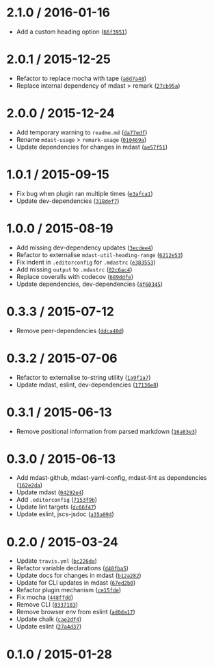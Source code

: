 <!--remark setext-->

<!--lint disable no-multiple-toplevel-headings-->

2.1.0 / 2016-01-16
==================

*   Add a custom heading option ([`66f3951`](https://github.com/wooorm/remark-usage/commit/66f3951))

2.0.1 / 2015-12-25
==================

*   Refactor to replace mocha with tape ([`a8d7a48`](https://github.com/wooorm/remark-usage/commit/a8d7a48))
*   Replace internal dependency of mdast > remark ([`27cb95a`](https://github.com/wooorm/remark-usage/commit/27cb95a))

2.0.0 / 2015-12-24
==================

*   Add temporary warning to `readme.md` ([`da77edf`](https://github.com/wooorm/remark-usage/commit/da77edf))
*   Rename `mdast-usage` > `remark-usage` ([`010469a`](https://github.com/wooorm/remark-usage/commit/010469a))
*   Update dependencies for changes in mdast ([`ae57f51`](https://github.com/wooorm/remark-usage/commit/ae57f51))

1.0.1 / 2015-09-15
==================

*   Fix bug when plugin ran multiple times ([`e3afca1`](https://github.com/wooorm/remark-usage/commit/e3afca1))
*   Update dev-dependencies ([`318def7`](https://github.com/wooorm/remark-usage/commit/318def7))

1.0.0 / 2015-08-19
==================

*   Add missing dev-dependency updates ([`3ecdee4`](https://github.com/wooorm/remark-usage/commit/3ecdee4))
*   Refactor to externalise `mdast-util-heading-range` ([`6212e53`](https://github.com/wooorm/remark-usage/commit/6212e53))
*   Fix indent in `.editorconfig` for `.mdastrc` ([`e383553`](https://github.com/wooorm/remark-usage/commit/e383553))
*   Add missing `output` to `.mdastrc` ([`82c6ac4`](https://github.com/wooorm/remark-usage/commit/82c6ac4))
*   Replace coveralls with codecov ([`689ddfe`](https://github.com/wooorm/remark-usage/commit/689ddfe))
*   Update dependencies, dev-dependencies ([`4f60345`](https://github.com/wooorm/remark-usage/commit/4f60345))

0.3.3 / 2015-07-12
==================

*   Remove peer-dependencies ([`ddca40d`](https://github.com/wooorm/remark-usage/commit/ddca40d))

0.3.2 / 2015-07-06
==================

*   Refactor to externalise to-string utility ([`1a9f1a7`](https://github.com/wooorm/remark-usage/commit/1a9f1a7))
*   Update mdast, eslint, dev-dependencies ([`17136e8`](https://github.com/wooorm/remark-usage/commit/17136e8))

0.3.1 / 2015-06-13
==================

*   Remove positional information from parsed markdown ([`16a83e3`](https://github.com/wooorm/remark-usage/commit/16a83e3))

0.3.0 / 2015-06-13
==================

*   Add mdast-github, mdast-yaml-config, mdast-lint as dependencies ([`162e2da`](https://github.com/wooorm/remark-usage/commit/162e2da))
*   Update mdast ([`04292e4`](https://github.com/wooorm/remark-usage/commit/04292e4))
*   Add `.editorconfig` ([`7153f9b`](https://github.com/wooorm/remark-usage/commit/7153f9b))
*   Update lint targets ([`dc66f47`](https://github.com/wooorm/remark-usage/commit/dc66f47))
*   Update eslint, jscs-jsdoc ([`a35a094`](https://github.com/wooorm/remark-usage/commit/a35a094))

0.2.0 / 2015-03-24
==================

*   Update `travis.yml` ([`bc226da`](https://github.com/wooorm/remark-usage/commit/bc226da))
*   Refactor variable declarations ([`d40fba5`](https://github.com/wooorm/remark-usage/commit/d40fba5))
*   Update docs for changes in mdast ([`b12a282`](https://github.com/wooorm/remark-usage/commit/b12a282))
*   Update for CLI updates in mdast ([`67ed2b0`](https://github.com/wooorm/remark-usage/commit/67ed2b0))
*   Refactor plugin mechanism ([`ce15fde`](https://github.com/wooorm/remark-usage/commit/ce15fde))
*   Fix mocha ([`448ffdd`](https://github.com/wooorm/remark-usage/commit/448ffdd))
*   Remove CLI ([`0337183`](https://github.com/wooorm/remark-usage/commit/0337183))
*   Remove browser env from eslint ([`ad0da17`](https://github.com/wooorm/remark-usage/commit/ad0da17))
*   Update chalk ([`cae2df4`](https://github.com/wooorm/remark-usage/commit/cae2df4))
*   Update eslint ([`27a4d37`](https://github.com/wooorm/remark-usage/commit/27a4d37))

0.1.0 / 2015-01-28
==================
